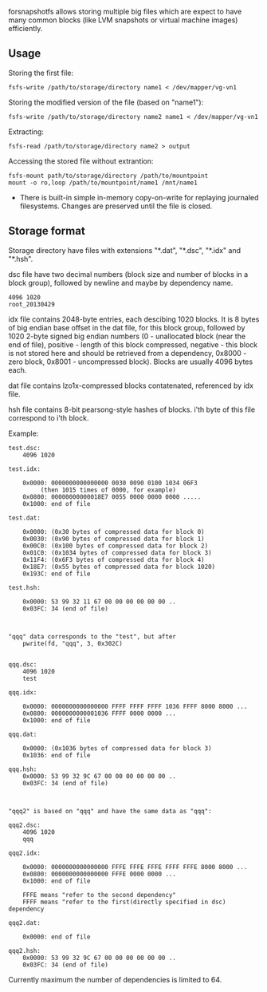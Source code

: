 forsnapshotfs allows storing multiple big files which are expect to have many common blocks (like LVM snapshots or virtual machine images) efficiently.

Usage
---

Storing the first file:

    fsfs-write /path/to/storage/directory name1 < /dev/mapper/vg-vn1
    
Storing the modified version of the file (based on "name1"):

    fsfs-write /path/to/storage/directory name2 name1 < /dev/mapper/vg-vn1

Extracting:

    fsfs-read /path/to/storage/directory name2 > output
    
Accessing the stored file without extrantion:

    fsfs-mount path/to/storage/directory /path/to/mountpoint
    mount -o ro,loop /path/to/mountpoint/name1 /mnt/name1
    
* There is built-in simple in-memory copy-on-write for replaying 
journaled filesystems. Changes are preserved until the file is closed.

Storage format
---

Storage directory have files with extensions "\*.dat", "\*.dsc", "\*.idx" and "\*.hsh".

dsc file have two decimal numbers (block size and number of blocks in a block group), followed by newline and maybe by dependency name.

    4096 1020
    root_20130429

idx file contains 2048-byte entries, 
each descibing 1020 blocks. It is 8 bytes of big endian base 
offset in the dat file, for this block group, followed by 1020 2-byte 
signed big endian numbers (0 - unallocated block (near the end of file), 
positive - length of this block compressed, negative - this block is 
not stored here and should be retrieved from a dependency, 0x8000 - 
zero block, 0x8001 - uncompressed block). Blocks are usually 4096 bytes each.

dat file contains lzo1x-compressed blocks contatenated, referenced by idx file.

hsh file contains 8-bit pearsong-style hashes of blocks. i'th byte of 
this file correspond to i'th block.

Example:

    test.dsc:
        4096 1020

    test.idx:

        0x0000: 0000000000000000 0030 0090 0100 1034 06F3
             (then 1015 times of 0000, for example)
        0x0800: 00000000000018E7 0055 0000 0000 0000 .....
        0x1000: end of file
        
    test.dat:
    
        0x0000: (0x30 bytes of compressed data for block 0)
        0x0030: (0x90 bytes of compressed data for block 1)
        0x00C0: (0x100 bytes of compressed data for block 2)
        0x01C0: (0x1034 bytes of compressed data for block 3)
        0x11F4: (0x6F3 bytes of compressed dta for block 4)
        0x18E7: (0x55 bytes of compressed data for block 1020)
        0x193C: end of file
        
    test.hsh:
    
        0x0000: 53 99 32 11 67 00 00 00 00 00 00 .. 
        0x03FC: 34 (end of file)
        
    
        
    "qqq" data corresponds to the "test", but after 
        pwrite(fd, "qqq", 3, 0x302C)
        
        
    qqq.dsc:
        4096 1020
        test
        
    qqq.idx:
    
        0x0000: 0000000000000000 FFFF FFFF FFFF 1036 FFFF 8000 8000 ...
        0x0800: 0000000000001036 FFFF 0000 0000 ...
        0x1000: end of file
        
    qqq.dat:
    
        0x0000: (0x1036 bytes of compressed data for block 3)
        0x1036: end of file
       
    qqq.hsh:
        0x0000: 53 99 32 9C 67 00 00 00 00 00 00 .. 
        0x03FC: 34 (end of file)

    
        
    "qqq2" is based on "qqq" and have the same data as "qqq":
    
    qqq2.dsc:
        4096 1020
        qqq
        
    qqq2.idx:
    
        0x0000: 0000000000000000 FFFE FFFE FFFE FFFF FFFE 8000 8000 ...
        0x0800: 0000000000000000 FFFE 0000 0000 ...
        0x1000: end of file
        
        FFFE means "refer to the second dependency"
        FFFF means "refer to the first(directly specified in dsc) dependency
        
    qqq2.dat:
    
        0x0000: end of file
       
    qqq2.hsh:
        0x0000: 53 99 32 9C 67 00 00 00 00 00 00 .. 
        0x03FC: 34 (end of file)
    
Currently maximum the number of dependencies is limited to 64.
